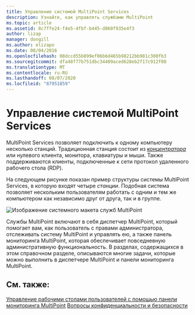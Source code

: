 ```yaml
---
title: Управление системой MultiPoint Services
description: Узнайте, как управлять службами MultiPoint
ms.topic: article
ms.assetid: 8c7ffe24-f4e5-4fbf-b445-d860f935e4f3
author: lizap
manager: dongill
ms.author: elizapo
ms.date: 08/04/2016
ms.openlocfilehash: 08dccd55b899ef06b6d465b98212bb981c300fb3
ms.sourcegitcommit: dfa48f77b751dbc34409aced628eb2f17c912f08
ms.translationtype: MT
ms.contentlocale: ru-RU
ms.lasthandoff: 08/07/2020
ms.locfileid: "87951859"
---
```

# <a name="managing-your-multipoint-services-system"></a>Управление системой MultiPoint Services
MultiPoint Services позволяет подключить к одному компьютеру несколько станций. Традиционная станция состоит из [*концентратора*](Switch-Between-Modes.md) или нулевого клиента, монитора, клавиатуры и мыши. Также поддерживаются клиенты, подключенные к сети протокол удаленного рабочего стола (RDP).

На следующем рисунке показан пример структуры системы MultiPoint Services, в которую входят четыре *станции*. Подобная система позволяет нескольким пользователям работать с одним и тем же компьютером как независимо друг от друга, так и в группе.

![Изображение системного макета служб MultiPoint](./media/WMSMultiPointServerSystemLayout.gif)

Службы MultiPoint включают в себя диспетчер MultiPoint, который помогает вам, как пользователь с правами администратора, отслеживать систему MultiPoint и управлять ею, а также панель мониторинга MultiPoint, которая обеспечивает повседневную административную функциональность. В разделах, содержащихся в этом справочном разделе, описываются многие задачи, которые можно выполнить в диспетчере MultiPoint и панели мониторинга MultiPoint.

## <a name="see-also"></a>См. также:
[Управление рабочими столами пользователей с помощью панели мониторинга MultiPoint](Manage-User-Desktops-Using-MultiPoint-Dashboard.md) 
 [Вопросы конфиденциальности и безопасности](Privacy-and-Security-Considerations.md)